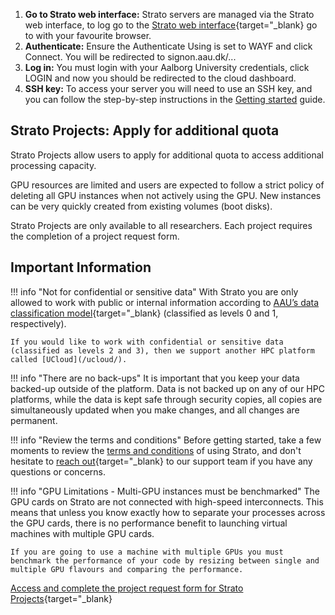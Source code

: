 1. **Go to Strato web interface:** Strato servers are managed via the Strato web interface, to log go to the [Strato web interface](https://strato-new.claaudia.aau.dk/auth/login/?next=/project/){target="_blank} go to with your favourite browser.
2. **Authenticate:** Ensure the Authenticate Using is set to WAYF and click Connect. You will be redirected to signon.aau.dk/... 
3. **Log in:** You must login with your Aalborg University credentials, click LOGIN and now you should be redirected to the cloud dashboard.
4. **SSH key:** To access your server you will need to use an SSH key, and you can follow the step-by-step instructions in the [Getting started](/strato/getting-started/before-you-begin/) guide.

## Strato Projects: Apply for additional quota
Strato Projects allow users to apply for additional quota to access additional processing capacity. 

GPU resources are limited and users are expected to follow a strict policy of deleting all GPU instances when not actively using the GPU. New instances can be very quickly created from existing volumes (boot disks). 

<!-- Strato Projects are available primarily to all researchers, and - if there are sufficient resources available - to students that are supporting researchers, and, finally, to student research projects. Each project requires the completion of a project request form.
 -->

Strato Projects are only available to all researchers. Each project requires the completion of a project request form.


## Important Information

!!! info "Not for confidential or sensitive data"
    With Strato you are only allowed to work with public or internal information according to [AAU’s data classification model](https://www.security.aau.dk/data-classification){target="_blank} (classified as levels 0 and 1, respectively).

    If you would like to work with confidential or sensitive data (classified as levels 2 and 3), then we support another HPC platform called [UCloud](/ucloud/).

!!! info "There are no back-ups"
    It is important that you keep your data backed-up outside of the platform. Data is not backed up on any of our HPC platforms, while the data is kept safe through security copies, all copies are simultaneously updated when you make changes, and all changes are permanent.

<!-- !!! info "Student GPU access is limited to 1 NVIDIA T4 instance"
    Interactive use of larger GPU resources is limited to the [UCloud](/ucloud/) platform for Students. -->

!!! info "Review the terms and conditions"
    Before getting started, take a few moments to review the [terms and conditions](/strato/terms-and-conditions) of using Strato, and don't hesitate to [reach out](https://serviceportal.aau.dk/serviceportal?id=emp_taxonomy_topic&topic_id=82a253e8838fc21053711d447daad328){target="_blank} to our support team if you have any questions or concerns.

!!! info "GPU Limitations - Multi-GPU instances must be benchmarked"
    The GPU cards on Strato are not connected with high-speed interconnects. This means that unless you know exactly how to separate your processes across the GPU cards, there is no performance benefit to launching virtual machines with multiple GPU cards.
    
    If you are going to use a machine with multiple GPUs you must benchmark the performance of your code by resizing between single and multiple GPU flavours and comparing the performance.


[Access and complete the project request form for Strato Projects](https://forms.office.com/pages/responsepage.aspx/?id=Sbrb9QbOb0msPgzxQ2HZNEdKMbCNz_9Lom8_yaZURCNUNkE1NEYxMkw4UllRVllZTkFLVjRNUzJUTCQlQCN0PWcu){target="_blank}